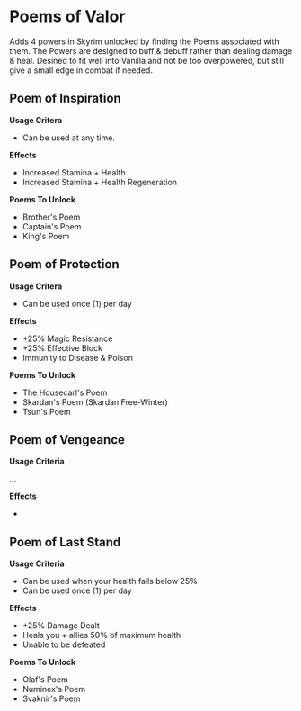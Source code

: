 # Poems of Valor

Adds 4 powers in Skyrim unlocked by finding the Poems associated with them. The Powers are designed to buff & debuff rather than dealing damage & heal. Desined to fit well into Vanilla and not be too overpowered, but still give a small edge in combat if needed.

## Poem of Inspiration

**Usage Critera**

- Can be used at any time.

**Effects**

- Increased Stamina + Health
- Increased Stamina + Health Regeneration

**Poems To Unlock**
- Brother's Poem
- Captain's Poem
- King's Poem

## Poem of Protection

**Usage Critera**

- Can be used once (1) per day

**Effects**

- +25% Magic Resistance
- +25% Effective Block
- Immunity to Disease & Poison

**Poems To Unlock**
- The Housecarl's Poem
- Skardan's Poem (Skardan Free-Winter)
- Tsun's Poem

## Poem of Vengeance

**Usage Criteria**

...

**Effects**

- 

## Poem of Last Stand

**Usage Criteria**

- Can be used when your health falls below 25%
- Can be used once (1) per day

**Effects**

- +25% Damage Dealt
- Heals you + allies 50% of maximum health
- Unable to be defeated

**Poems To Unlock**
- Olaf's Poem
- Numinex's Poem
- Svaknir's Poem
